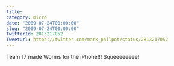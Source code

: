 ```yaml
---
title: 
category: micro
date: "2009-07-24T00:00:00"
slug: "2009-07-24T00:00:00"
TwitterId: 2813217052
TweetUrl: https://twitter.com/mark_philpot/status/2813217052
---
```


Team 17 made Worms for the iPhone!!! Squeeeeeeee!
